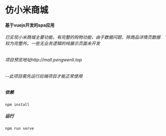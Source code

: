 # 仿小米商城

#### 基于vuejs开发的spa应用

###### 已实现小米商城主要功能，有完整的购物功能，由于数据问题，除商品详情页数据较为完整外，一些无业务逻辑的纯展示页面未开发

###### 项目预览地址http://mall.pengwenli.top

###### --此项目需先运行后端项目才能正常使用

##### 依赖
```
npm install
```
##### 运行

```
npm run serve

```
